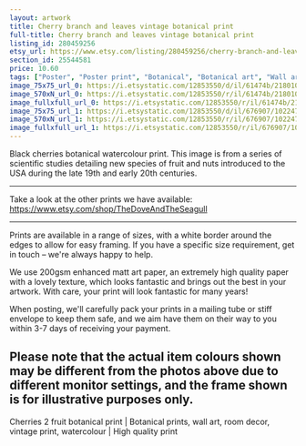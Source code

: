 ```yaml
---
layout: artwork
title: Cherry branch and leaves vintage botanical print
full-title: Cherry branch and leaves vintage botanical print
listing_id: 280459256
etsy_url: https://www.etsy.com/listing/280459256/cherry-branch-and-leaves-vintage?utm_source=ds&utm_medium=api&utm_campaign=api
section_id: 25544581
price: 10.60
tags: ["Poster", "Poster print", "Botanical", "Botanical art", "Wall art", "Botanical poster", "Vintage", "Plant", "Watercolour", "Fruit", "Vintage print", "Cherries", "High quality print"]
image_75x75_url_0: https://i.etsystatic.com/12853550/d/il/61474b/2180104456/il_75x75.2180104456_ssar.jpg?version=0
image_570xN_url_0: https://i.etsystatic.com/12853550/r/il/61474b/2180104456/il_570xN.2180104456_ssar.jpg
image_fullxfull_url_0: https://i.etsystatic.com/12853550/r/il/61474b/2180104456/il_fullxfull.2180104456_ssar.jpg
image_75x75_url_1: https://i.etsystatic.com/12853550/d/il/676907/1022471101/il_75x75.1022471101_5e4y.jpg?version=0
image_570xN_url_1: https://i.etsystatic.com/12853550/r/il/676907/1022471101/il_570xN.1022471101_5e4y.jpg
image_fullxfull_url_1: https://i.etsystatic.com/12853550/r/il/676907/1022471101/il_fullxfull.1022471101_5e4y.jpg
---
```

Black cherries botanical watercolour print. This image is from a series of scientific studies detailing new species of fruit and nuts introduced to the USA during the late 19th and early 20th centuries.

---

Take a look at the other prints we have available:
https://www.etsy.com/shop/TheDoveAndTheSeagull

---

Prints are available in a range of sizes, with a white border around the edges to allow for easy framing. If you have a specific size requirement, get in touch – we&#39;re always happy to help.

We use 200gsm enhanced matt art paper, an extremely high quality paper with a lovely texture, which looks fantastic and brings out the best in your artwork. With care, your print will look fantastic for many years!

When posting, we&#39;ll carefully pack your prints in a mailing tube or stiff envelope to keep them safe, and we aim have them on their way to you within 3-7 days of receiving your payment.

Please note that the actual item colours shown may be different from the photos above due to different monitor settings, and the frame shown is for illustrative purposes only.
---

Cherries 2 fruit botanical print | Botanical prints, wall art, room decor, vintage print, watercolour | High quality print
